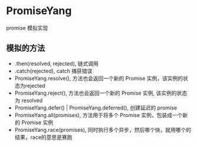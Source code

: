 # PromiseYang
promise 模拟实现

## 模拟的方法
 - .then(resolved, rejected), 链式调用
 - .catch(rejected), catch 捕获错误
 - PromiseYang.resolve(), 方法也会返回一个新的 Promise 实例，该实例的状态为rejected
 - PromiseYang.reject(), 方法也会返回一个新的 Promise 实例, 该实例的状态为 resolved
 - PromiseYang.defer() | PromiseYang.deferred(), 创建延迟的 promise
 - PromiseYang.all(promises), 方法用于将多个 Promise 实例，包装成一个新的 Promise 实例
 - PromiseYang.race(promises), 同时执行多个异步，然后哪个快，就用哪个的结果，race的意思是赛跑


